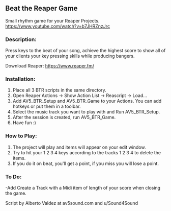 ## Beat the Reaper Game

Small rhythm game for your Reaper Projects.
https://www.youtube.com/watch?v=b7JHRZnzJrc

### Description: 
Press keys to the beat of your song, achieve the highest score to show 
all of your clients your key pressing skills while producing bangers.

Download Reaper: https://www.reaper.fm/

### Installation: 
1. Place all 3 BTR scripts in the same directory.
2. Open Reaper Actions -> Show Action List -> Reascript -> Load...
3. Add AV5_BTR_Setup and AV5_BTR_Game to your Actions. 
You can add hotkeys or put them in a toolbar.
4. Select the music track you want to play with and Run AV5_BTR_Setup.
5. After the session is created, run AV5_BTR_Game.
6. Have fun :)

### How to Play:
1. The project will play and items will appear on your edit window.
2. Try to hit your 1 2 3 4 keys according to the tracks 1 2 3 4 to delete the items.
3. If you do it on beat, you'll get a point, if you miss you will lose a point.


### To Do:
-Add Create a Track with a Midi item of length of your score when closing the game.

Script by Alberto Valdez at av5sound.com and u/Sound4Sound
